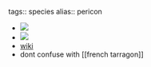 tags:: species
alias:: pericon

- ![](https://peach-geographical-bat-397.mypinata.cloud/ipfs/QmXFct3TMQN1WDQWKcgUs5GnhYscqA4zyWo5scFB2NcP8S)
- ![](https://peach-geographical-bat-397.mypinata.cloud/ipfs/QmatxRdGR7fCCaSEoBLEtrzSuSvsQF1XUnBP7FbbWXeVma)
- [wiki](https://en.wikipedia.org/wiki/Tagetes_lucida)
- dont confuse with [[french tarragon]]